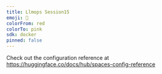 ```yaml
---
title: Llmops Session15
emoji: 🏢
colorFrom: red
colorTo: pink
sdk: docker
pinned: false
---
```


Check out the configuration reference at https://huggingface.co/docs/hub/spaces-config-reference